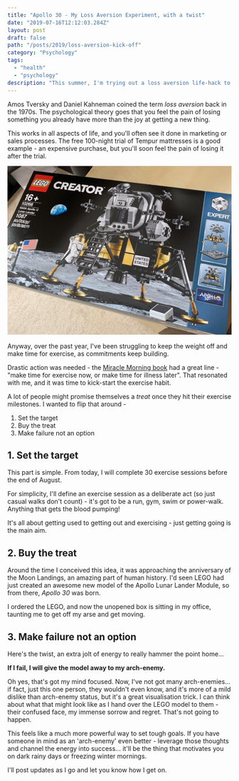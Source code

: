 ```yaml
---
title: "Apollo 30 - My Loss Aversion Experiment, with a twist"
date: "2019-07-16T12:12:03.284Z"
layout: post
draft: false
path: "/posts/2019/loss-aversion-kick-off"
category: "Psychology"
tags:
  - "health"
  - "psychology"
description: "This summer, I'm trying out a loss aversion life-hack to see if it can help me form new healthier habits."
---
```


Amos Tversky and Daniel Kahneman coined the term _loss aversion_ back in the 1970s.  The psychological theory goes that you feel the pain of losing something you already have more than the joy at getting a new thing.  

This works in all aspects of life, and you'll often see it done in marketing or sales processes.  The free 100-night trial of Tempur mattresses is a good example - an expensive purchase, but you'll soon feel the pain of losing it after the trial.

![My LEGO model treat... the one I stand to lose if it all goes wrong](./apollo-30.jpg)

Anyway, over the past year, I've been struggling to keep the weight off and make time for exercise, as commitments keep building.

Drastic action was needed - the [Miracle Morning book](/posts/2019/book-summary-miracle-morning) had a great line - "make time for exercise now, or make time for illness later".  That resonated with me, and it was time to kick-start the exercise habit.

A lot of people might promise themselves a _treat_ once they hit their exercise milestones.  I wanted to flip that around - 

1. Set the target
2. Buy the treat
3. Make failure not an option

## 1. Set the target
This part is simple.  From today, I will complete 30 exercise sessions before the end of August.

For simplicity, I'll define an exercise session as a deliberate act (so just casual walks don't count) - it's got to be a run, gym, swim or power-walk.  Anything that gets the blood pumping!  

It's all about getting used to getting out and exercising - just getting going is the main aim.

## 2. Buy the treat
Around the time I conceived this idea, it was approaching the anniversary of the Moon Landings, an amazing part of human history.  I'd seen LEGO had just created an awesome new model of the Apollo Lunar Lander Module, so from there, _Apollo 30_ was born.   

I ordered the LEGO, and now the unopened box is sitting in my office, taunting me to get off my arse and get moving.

## 3. Make failure not an option
Here's the twist, an extra jolt of energy to really hammer the point home... 

**If I fail, I will give the model away to my arch-enemy.**

Oh yes, that's got my mind focused.  Now, I've not got many arch-enemies... if fact, just this one person, they wouldn't even know, and it's more of a mild dislike than arch-enemy status, but it's a great visualisation trick.  I can think about what that might look like as I hand over the LEGO model to them - their confused face, my immense sorrow and regret.  That's not going to happen.

This feels like a much more powerful way to set tough goals.  If you have someone in mind as an 'arch-enemy' even better - leverage those thoughts and channel the energy into success... it'll be the thing that motivates you on dark rainy days or freezing winter mornings.

I'll post updates as I go and let you know how I get on.




